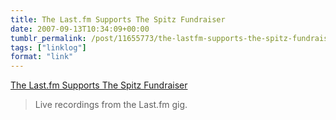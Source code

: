 ```yaml
---
title: The Last.fm Supports The Spitz Fundraiser
date: 2007-09-13T10:34:09+00:00
tumblr_permalink: /post/11655773/the-lastfm-supports-the-spitz-fundraiser
tags: ["linklog"]
format: "link"
---
```


[The Last.fm Supports The Spitz Fundraiser][1]

> Live recordings from the Last.fm gig.

[1]: http://www.last.fm/music/Various+Artists/The+Last.fm+Supports+The+Spitz+Fundraiser
